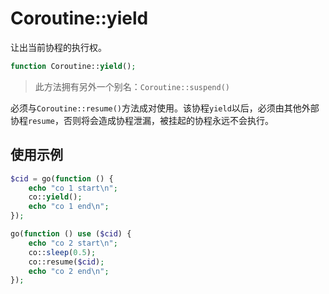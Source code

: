 # Coroutine::yield

让出当前协程的执行权。

```php
function Coroutine::yield();
```

> 此方法拥有另外一个别名：`Coroutine::suspend()`

必须与`Coroutine::resume()`方法成对使用。该协程`yield`以后，必须由其他外部协程`resume`，否则将会造成协程泄漏，被挂起的协程永远不会执行。

使用示例
----
```php
$cid = go(function () {
    echo "co 1 start\n";
	co::yield();
	echo "co 1 end\n";
});

go(function () use ($cid) {
    echo "co 2 start\n";
	co::sleep(0.5);
	co::resume($cid);
	echo "co 2 end\n";
});
```